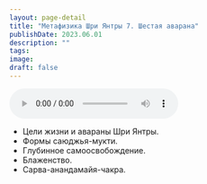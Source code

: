 ```yaml
---
layout: page-detail
title: "Метафизика Шри Янтры 7. Шестая аварана"
publishDate: 2023.06.01
description: ""
tags:
image:
draft: false
---
```


<audio title="2023.06.01 - Метафизика Шри Янтры 7. Шестая аварана.mp3" src="https://filer-api.advayta.org/v1.0/public/files/75272" controls=""></audio>

* Цели жизни и авараны Шри Янтры.
* Формы саюджья-мукти.
* Глубинное самоосвобождение.
* Блаженство.
* Сарва-анандамайя-чакра.

  
